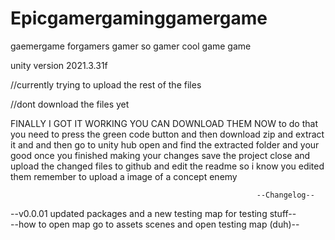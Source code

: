 # Epicgamergaminggamergame
gaemergame
forgamers
gamer
so gamer
cool game
game

unity version 2021.3.31f 

//currently trying to upload the rest of the files

//dont download the files yet 

FINALLY I GOT IT WORKING YOU CAN DOWNLOAD THEM NOW 
to do that you need to press the green code button
and then download zip and extract it and 
and then go to unity hub open and find the extracted folder 
and your good once you finished making your changes save the project 
close and upload the changed files to github and edit the readme so i know you edited them
remember to upload a image of a concept enemy

                                                           --Changelog--
--v0.0.01 updated packages and a new testing map for testing stuff--  
 --how to open map go to assets scenes and open testing map (duh)--
